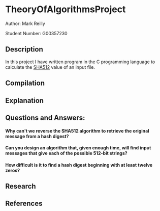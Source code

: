 # TheoryOfAlgorithmsProject
Author: Mark Reilly

Student Number: G00357230

## Description
In this project I have written program in the C programming language to calculate the [SHA512](https://www.nist.gov/publications/secure-hash-standard) value of an input file.

## Compilation

## Explanation

## Questions and Answers:
#### Why can't we reverse the SHA512 algorithm to retrieve the original message from a hash digest?

#### Can you design an algorithm that, given enough time, will find input messages that give each of the possible 512-bit strings?

#### How difficult is it to find a hash digest beginning with at least twelve zeros?

## Research

## References 
